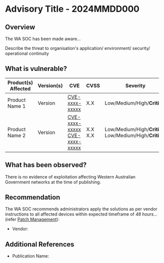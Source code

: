 # Advisory Title - 2024MMDD000

## Overview

The WA SOC has been made aware…

Describe the threat to organisation's application/ environment/ security/ operational continuity

## What is vulnerable?

| Product(s) Affected | Version(s) | CVE                                                                                                                                      | CVSS         | Severity                                                        |
| ------------------- | ---------- | ---------------------------------------------------------------------------------------------------------------------------------------- | ------------ | --------------------------------------------------------------- |
| Product Name 1      | Version    | [CVE-xxxx-xxxxx](https://nvd.nist.gov/vuln/detail/CVE-xxxx-xxxxx)                                                                        | X.X          | Low/Medium/High/**Critical**                                    |
| Product Name 2      | Version    | [CVE-xxxx-xxxxx](https://nvd.nist.gov/vuln/detail/CVE-xxxx-xxxxx) <br> [CVE-xxxx-xxxxx](https://nvd.nist.gov/vuln/detail/CVE-xxxx-xxxxx) | X.X <br> X.X | Low/Medium/High/**Critical**  <br> Low/Medium/High/**Critical** |

## What has been observed?

There is no evidence of exploitation affecting Western Australian Government networks at the time of publishing.

## Recommendation

The WA SOC recommends administrators apply the solutions as per vendor instructions to all affected devices within expected timeframe of *48 hours...* (refer [Patch Management](../guidelines/patch-management.md)):

- Vendor: <URL>

## Additional References

- Publication Name: <URL>
